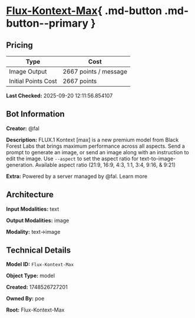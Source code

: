 # [Flux-Kontext-Max](https://poe.com/Flux-Kontext-Max){ .md-button .md-button--primary }

## Pricing

| Type | Cost |
|------|------|
| Image Output | 2667 points / message |
| Initial Points Cost | 2667 points |

**Last Checked:** 2025-09-20 12:11:56.854107


## Bot Information

**Creator:** @fal

**Description:** FLUX.1 Kontext [max] is a new premium model from Black Forest Labs that brings maximum performance across all aspects. Send a prompt to generate an image, or send an image along with an instruction to edit the image.  Use `--aspect` to set the aspect ratio for text-to-image-generation. Available aspect ratio (21:9, 16:9, 4:3, 1:1, 3:4, 9:16, & 9:21)

**Extra:** Powered by a server managed by @fal. Learn more


## Architecture

**Input Modalities:** text

**Output Modalities:** image

**Modality:** text->image


## Technical Details

**Model ID:** `Flux-Kontext-Max`

**Object Type:** model

**Created:** 1748526727201

**Owned By:** poe

**Root:** Flux-Kontext-Max
